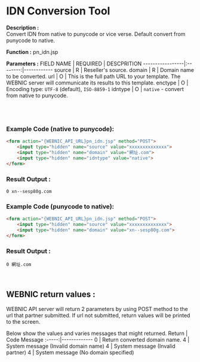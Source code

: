 # IDN Conversion Tool

**Description :**  <br> 
Convert IDN from native to punycode or vice verse.  Default convert from punycode to native.

**Function :** pn_idn.jsp

**Parameters :** 
FIELD NAME | REQUIRED | DESCPRITION
-----------------|:--------:|------------
source | R | Reseller's source.
domain | R | Domain name to be converted.
url | O | This is the full path URL to your template. The WEBNIC server will communicate its results to this template.
enctype | O | Encoding type: `UTF-8` (default), `ISO-8859-1`
idntype | O | `native` - convert from native to punycode.

<br><br>

### Example Code (native to punycode):

```HTML
<form action="{WEBNIC_API_URL}pn_idn.jsp" method="POST"> 
    <input type="hidden" name="source" value="xxxxxxxxxxxxxx"> 
    <input type="hidden" name="domain" value="網址.com">
    <input type="hidden" name="idntype" value="native">
</form>
```

### Result Output :
```
0 xn--sesp80g.com
```

### Example Code (punycode to native):
```HTML
<form action="{WEBNIC_API_URL}pn_idn.jsp" method="POST"> 
    <input type="hidden" name="source" value="xxxxxxxxxxxxxx"> 
    <input type="hidden" name="domain" value="xn--sesp80g.com">
</form>
```

### Result Output :
```
0 網址.com
```
<br>

WEBNIC return values :
-----
WEBNIC API server will return 2 parameters by using POST method to the url that partner submitted. If url not submitted, return values will be printed to the screen.

Below show the values and varies messages that might returned.
Return | Code Message
:-----:|-------------
0 | Return converted domain name.
4 | System message (Invalid domain name)
4 | System message (Invalid partner)
4 | System message (No domain specified)